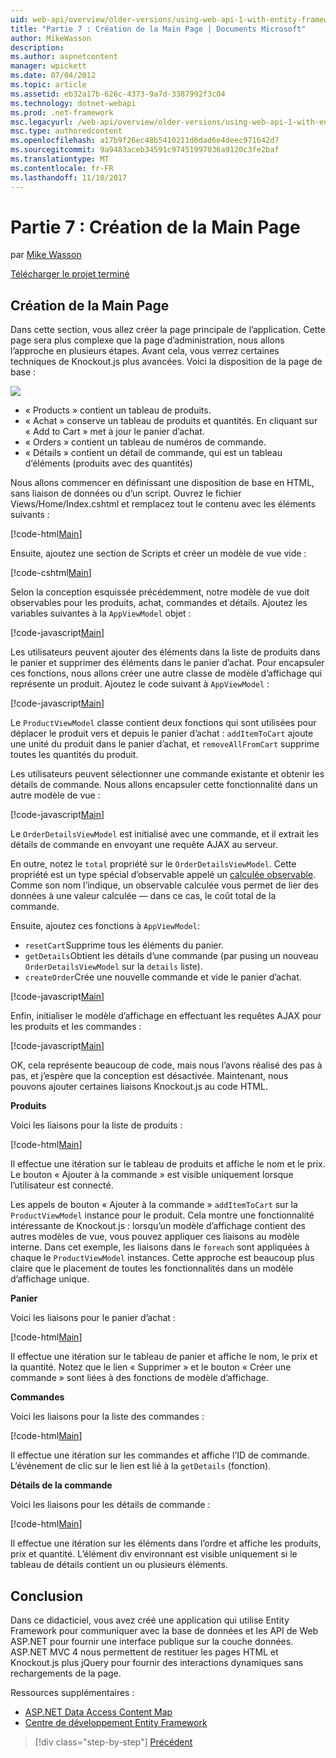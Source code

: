 ```yaml
---
uid: web-api/overview/older-versions/using-web-api-1-with-entity-framework-5/using-web-api-with-entity-framework-part-7
title: "Partie 7 : Création de la Main Page | Documents Microsoft"
author: MikeWasson
description: 
ms.author: aspnetcontent
manager: wpickett
ms.date: 07/04/2012
ms.topic: article
ms.assetid: eb32a17b-626c-4373-9a7d-3387992f3c04
ms.technology: dotnet-webapi
ms.prod: .net-framework
msc.legacyurl: /web-api/overview/older-versions/using-web-api-1-with-entity-framework-5/using-web-api-with-entity-framework-part-7
msc.type: authoredcontent
ms.openlocfilehash: a17b9f26ec48b5410211d6dad6e4deec971642d7
ms.sourcegitcommit: 9a9483aceb34591c97451997036a9120c3fe2baf
ms.translationtype: MT
ms.contentlocale: fr-FR
ms.lasthandoff: 11/10/2017
---
```

<a name="part-7-creating-the-main-page"></a>Partie 7 : Création de la Main Page
====================
par [Mike Wasson](https://github.com/MikeWasson)

[Télécharger le projet terminé](http://code.msdn.microsoft.com/ASP-NET-Web-API-with-afa30545)

## <a name="creating-the-main-page"></a>Création de la Main Page

Dans cette section, vous allez créer la page principale de l’application. Cette page sera plus complexe que la page d’administration, nous allons l’approche en plusieurs étapes. Avant cela, vous verrez certaines techniques de Knockout.js plus avancées. Voici la disposition de la page de base :

![](using-web-api-with-entity-framework-part-7/_static/image1.png)

- « Products » contient un tableau de produits.
- « Achat » conserve un tableau de produits et quantités. En cliquant sur « Add to Cart » met à jour le panier d’achat.
- « Orders » contient un tableau de numéros de commande.
- « Détails » contient un détail de commande, qui est un tableau d’éléments (produits avec des quantités)

Nous allons commencer en définissant une disposition de base en HTML, sans liaison de données ou d’un script. Ouvrez le fichier Views/Home/Index.cshtml et remplacez tout le contenu avec les éléments suivants :

[!code-html[Main](using-web-api-with-entity-framework-part-7/samples/sample1.html)]

Ensuite, ajoutez une section de Scripts et créer un modèle de vue vide :

[!code-cshtml[Main](using-web-api-with-entity-framework-part-7/samples/sample2.cshtml)]

Selon la conception esquissée précédemment, notre modèle de vue doit observables pour les produits, achat, commandes et détails. Ajoutez les variables suivantes à la `AppViewModel` objet :

[!code-javascript[Main](using-web-api-with-entity-framework-part-7/samples/sample3.js)]

Les utilisateurs peuvent ajouter des éléments dans la liste de produits dans le panier et supprimer des éléments dans le panier d’achat. Pour encapsuler ces fonctions, nous allons créer une autre classe de modèle d’affichage qui représente un produit. Ajoutez le code suivant à `AppViewModel` :

[!code-javascript[Main](using-web-api-with-entity-framework-part-7/samples/sample4.js?highlight=4)]

Le `ProductViewModel` classe contient deux fonctions qui sont utilisées pour déplacer le produit vers et depuis le panier d’achat : `addItemToCart` ajoute une unité du produit dans le panier d’achat, et `removeAllFromCart` supprime toutes les quantités du produit.

Les utilisateurs peuvent sélectionner une commande existante et obtenir les détails de commande. Nous allons encapsuler cette fonctionnalité dans un autre modèle de vue :

[!code-javascript[Main](using-web-api-with-entity-framework-part-7/samples/sample5.js?highlight=4)]

Le `OrderDetailsViewModel` est initialisé avec une commande, et il extrait les détails de commande en envoyant une requête AJAX au serveur.

En outre, notez le `total` propriété sur le `OrderDetailsViewModel`. Cette propriété est un type spécial d’observable appelé un [calculée observable](http://knockoutjs.com/documentation/computedObservables.html). Comme son nom l’indique, un observable calculée vous permet de lier des données à une valeur calculée &#8212; dans ce cas, le coût total de la commande.

Ensuite, ajoutez ces fonctions à `AppViewModel`:

- `resetCart`Supprime tous les éléments du panier.
- `getDetails`Obtient les détails d’une commande (par pusing un nouveau `OrderDetailsViewModel` sur la `details` liste).
- `createOrder`Crée une nouvelle commande et vide le panier d’achat.


[!code-javascript[Main](using-web-api-with-entity-framework-part-7/samples/sample6.js?highlight=4)]

Enfin, initialiser le modèle d’affichage en effectuant les requêtes AJAX pour les produits et les commandes :

[!code-javascript[Main](using-web-api-with-entity-framework-part-7/samples/sample7.js)]

OK, cela représente beaucoup de code, mais nous l’avons réalisé des pas à pas, et j’espère que la conception est désactivée. Maintenant, nous pouvons ajouter certaines liaisons Knockout.js au code HTML.

**Produits**

Voici les liaisons pour la liste de produits :

[!code-html[Main](using-web-api-with-entity-framework-part-7/samples/sample8.html)]

Il effectue une itération sur le tableau de produits et affiche le nom et le prix. Le bouton « Ajouter à la commande » est visible uniquement lorsque l’utilisateur est connecté.

Les appels de bouton « Ajouter à la commande » `addItemToCart` sur la `ProductViewModel` instance pour le produit. Cela montre une fonctionnalité intéressante de Knockout.js : lorsqu’un modèle d’affichage contient des autres modèles de vue, vous pouvez appliquer ces liaisons au modèle interne. Dans cet exemple, les liaisons dans le `foreach` sont appliquées à chaque le `ProductViewModel` instances. Cette approche est beaucoup plus claire que le placement de toutes les fonctionnalités dans un modèle d’affichage unique.

**Panier**

Voici les liaisons pour le panier d’achat :

[!code-html[Main](using-web-api-with-entity-framework-part-7/samples/sample9.html)]

Il effectue une itération sur le tableau de panier et affiche le nom, le prix et la quantité. Notez que le lien « Supprimer » et le bouton « Créer une commande » sont liées à des fonctions de modèle d’affichage.

**Commandes**

Voici les liaisons pour la liste des commandes :

[!code-html[Main](using-web-api-with-entity-framework-part-7/samples/sample10.html)]

Il effectue une itération sur les commandes et affiche l’ID de commande. L’événement de clic sur le lien est lié à la `getDetails` (fonction).

**Détails de la commande**

Voici les liaisons pour les détails de commande :

[!code-html[Main](using-web-api-with-entity-framework-part-7/samples/sample11.html)]

Il effectue une itération sur les éléments dans l’ordre et affiche les produits, prix et quantité. L’élément div environnant est visible uniquement si le tableau de détails contient un ou plusieurs éléments.

## <a name="conclusion"></a>Conclusion

Dans ce didacticiel, vous avez créé une application qui utilise Entity Framework pour communiquer avec la base de données et les API de Web ASP.NET pour fournir une interface publique sur la couche données. ASP.NET MVC 4 nous permettent de restituer les pages HTML et Knockout.js plus jQuery pour fournir des interactions dynamiques sans rechargements de la page.

Ressources supplémentaires :

- [ASP.NET Data Access Content Map](https://msdn.microsoft.com/en-us/library/6759sth4.aspx)
- [Centre de développement Entity Framework](https://msdn.microsoft.com/en-US/data/ef)

>[!div class="step-by-step"]
[Précédent](using-web-api-with-entity-framework-part-6.md)
